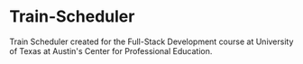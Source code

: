# Train-Scheduler

Train Scheduler created for the Full-Stack Development course at University of Texas at Austin's Center for Professional Education.
